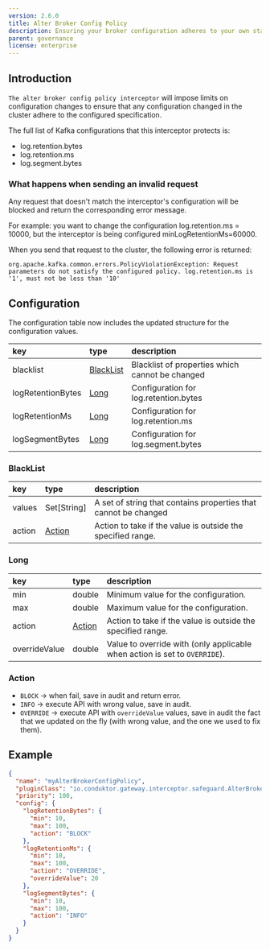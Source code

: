 ```yaml
---
version: 2.6.0
title: Alter Broker Config Policy
description: Ensuring your broker configuration adheres to your own standards.
parent: governance
license: enterprise
---
```


## Introduction

`The alter broker config policy interceptor` will impose limits on configuration changes to ensure that any configuration changed in the cluster adhere to the configured specification.

The full list of Kafka configurations that this interceptor protects is:

- log.retention.bytes
- log.retention.ms
- log.segment.bytes

### What happens when sending an invalid request

Any request that doesn't match the interceptor's configuration will be blocked and return the corresponding error  message.

For example: you want to change the configuration log.retention.ms = 10000, but the interceptor is being configured minLogRetentionMs=60000.

When you send that request to the cluster, the following error is returned:

`org.apache.kafka.common.errors.PolicyViolationException: Request parameters do not satisfy the configured policy. log.retention.ms is '1', must not be less than '10'`

## Configuration

The configuration table now includes the updated structure for the configuration values.

| key               | type                    | description                                     |
|:------------------|:------------------------|:------------------------------------------------|
| blacklist         | [BlackList](#blacklist) | Blacklist of properties which cannot be changed |
| logRetentionBytes | [Long](#long)           | Configuration for log.retention.bytes           |
| logRetentionMs    | [Long](#long)           | Configuration for log.retention.ms              |
| logSegmentBytes   | [Long](#long)           | Configuration for log.segment.bytes             |

### BlackList

| key    | type                 | description                                                     |
|:-------|:---------------------|:----------------------------------------------------------------|
| values | Set[String]          | A set of string that contains properties that cannot be changed |
| action | [Action](#action)    | Action to take if the value is outside the specified range.     |

### Long

| key           | type              | description                                                                |
|:--------------|:------------------|:---------------------------------------------------------------------------|
| min           | double            | Minimum value for the configuration.                                       |
| max           | double            | Maximum value for the configuration.                                       |
| action        | [Action](#action) | Action to take if the value is outside the specified range.                |
| overrideValue | double            | Value to override with (only applicable when action is set to `OVERRIDE`). |

### Action

- `BLOCK` → when fail, save in audit and return error.
- `INFO` → execute API with wrong value, save in audit.
- `OVERRIDE` → execute API with `overrideValue` values, save in audit the fact that we updated on the fly (with wrong value, and the one we used to fix them).

## Example

```json
{
  "name": "myAlterBrokerConfigPolicy",
  "pluginClass": "io.conduktor.gateway.interceptor.safeguard.AlterBrokerConfigPolicyPlugin",
  "priority": 100,
  "config": {
    "logRetentionBytes": {
      "min": 10,
      "max": 100,
      "action": "BLOCK"
    },
    "logRetentionMs": {
      "min": 10,
      "max": 100,
      "action": "OVERRIDE",
      "overrideValue": 20
    },
    "logSegmentBytes": {
      "min": 10,
      "max": 100,
      "action": "INFO"
    }
  }
}
```